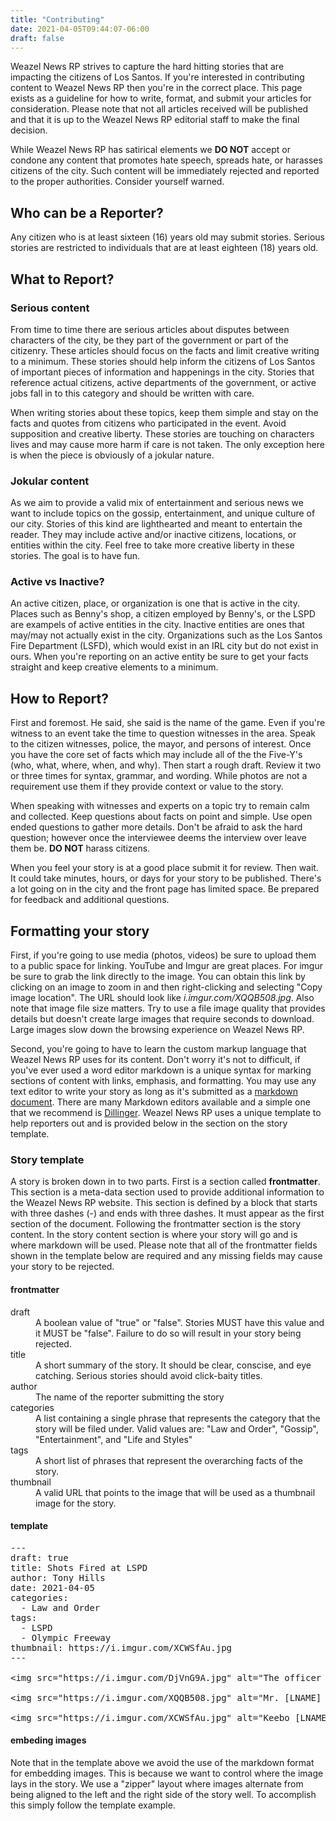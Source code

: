 ```yaml
---
title: "Contributing"
date: 2021-04-05T09:44:07-06:00
draft: false
---
```


Weazel News RP strives to capture the hard hitting stories that are impacting the citizens of Los Santos. If you're interested in contributing content to Weazel News RP then you're in the correct place. This page exists as a guideline for how to write, format, and submit your articles for consideration. Please note that not all articles received will be published and that it is up to the Weazel News RP editorial staff to make the final decision.

While Weazel News RP has satirical elements we **DO NOT** accept or condone any content that promotes hate speech, spreads hate, or harasses citizens of the city. Such content will be immediately rejected and reported to the proper authorities. Consider yourself warned.

## Who can be a Reporter?

Any citizen who is at least sixteen (16) years old may submit stories. Serious stories are restricted to individuals that are at least eighteen (18) years old.

## What to Report?

### Serious content

From time to time there are serious articles about disputes between characters of the city, be they part of the government or part of the citizenry. These articles should focus on the facts and limit creative writing to a minimum. These stories should help inform the citizens of Los Santos of important pieces of information and happenings in the city. Stories that reference actual citizens, active departments of the government, or active jobs fall in to this category and should be written with care. 

When writing stories about these topics, keep them simple and stay on the facts and quotes from citizens who participated in the event. Avoid supposition and creative liberty. These stories are touching on characters lives and may cause more harm if care is not taken. The only exception here is when the piece is obviously of a jokular nature.

### Jokular content

As we aim to provide a valid mix of entertainment and serious news we want to include topics on the gossip, entertainment, and unique culture of our city. Stories of this kind are lighthearted and meant to entertain the reader. They may include active and/or inactive citizens, locations, or entities within the city. Feel free to take more creative liberty in these stories. The goal is to have fun.


### Active vs Inactive?

An active citizen, place, or organization is one that is active in the city. Places such as Benny's shop, a citizen employed by Benny's, or the LSPD are exampels of active entities in the city. Inactive entities are ones that may/may not actually exist in the city. Organizations such as the Los Santos Fire Department (LSFD), which would exist in an IRL city but do not exist in ours. When you're reporting on an active entity be sure to get your facts straight and keep creative elements to a minimum. 

## How to Report?

First and foremost. He said, she said is the name of the game. Even if you're witness to an event take the time to question witnesses in the area. Speak to the citizen witnesses, police, the mayor, and persons of interest. Once you have the core set of facts which may include all of the the Five-Y's (who, what, where, when, and why). Then start a rough draft. Review it two or three times for syntax, grammar, and wording. While photos are not a requirement use them if they provide context or value to the story.

When speaking with witnesses and experts on a topic try to remain calm and collected. Keep questions about facts on point and simple. Use open ended questions to gather more details. Don't be afraid to ask the hard question; however once the interviewee deems the interview over leave them be. **DO NOT** harass citizens. 

When you feel your story is at a good place submit it for review. Then wait. It could take minutes, hours, or days for your story to be published. There's a lot going on in the city and the front page has limited space. Be prepared for feedback and additional questions. 

## Formatting your story

First, if you're going to use media (photos, videos) be sure to upload them to a public space for linking. YouTube and Imgur are great places. For imgur be sure to grab the link directly to the image. You can obtain this link by clicking on an image to zoom in and then right-clicking and selecting "Copy image location". The URL should look like _i.imgur.com/XQQB508.jpg_. Also note that image file size matters. Try to use a file image quality that provides details but doesn't create large images that require seconds to download. Large images slow down the browsing experience on Weazel News RP.

Second, you're going to have to learn the custom markup language that Weazel News RP uses for its content. Don't worry it's not to difficult, if you've ever used a word editor markdown is a unique syntax for marking sections of content with links, emphasis, and formatting. You may use any text editor to write your story as long as it's submitted as a [markdown document](https://www.markdownguide.org/getting-started/). There are many Markdown editors available and a simple one that we recommend is [Dillinger](https://dillinger.io/). Weazel News RP uses a unique template to help reporters out and is provided below in the section on the story template.

### Story template 

A story is broken down in to two parts. First is a section called **frontmatter**. This section is a meta-data section used to provide additional information to the Weazel News RP website. This section is defined by a block that starts with three dashes (-) and ends with three dashes. It must appear as the first section of the document. Following the frontmatter section is the story content. In the story content section is where your story will go and is where markdown will be used. Please note that all of the frontmatter fields shown in the template below are required and any missing fields may cause your story to be rejected.

#### frontmatter

<dl>
	<dt>draft<dt>
	<dd>A boolean value of "true" or "false". Stories MUST have this value and it MUST be "false". Failure to do so will result in your story being rejected.</dd>
	<dt>title<dt>
	<dd>A short summary of the story. It should be clear, conscise, and eye catching. Serious stories should avoid click-baity titles.</dd>
	<dt>author<dt>
	<dd>The name of the reporter submitting the story</dd>
	<dt>categories<dt>
	<dd>A list containing a single phrase that represents the category that the story will be filed under. Valid values are: "Law and Order", "Gossip", "Entertainment", and "Life and Styles"</dd>
	<dt>tags<dt>
	<dd>A short list of phrases that represent the overarching facts of the story.</dd>
	<dt>thumbnail<dt>
	<dd>A valid URL that points to the image that will be used as a thumbnail image for the story.</dd>
</dl> 

#### template

<pre lang="markdown">
---
draft: true
title: Shots Fired at LSPD
author: Tony Hills
date: 2021-04-05
categories:
  - Law and Order
tags:
  - LSPD
  - Olympic Freeway
thumbnail: https://i.imgur.com/XCWSfAu.jpg
---

&lt;img src="https://i.imgur.com/DjVnG9A.jpg" alt="The officer chasing another suspect of the shooting after Keebo [LNAME] was receiving medical care" title="The officer chasing another suspect of the shooting after Keebo [LNAME] was receiving medical care" class="photo photo-left"/&gt; Yesterday reports came in of shots being fired on or near the Olympic Freeway near the LSPD. Witnesses in the area stated that they were standing near the LSPD station building when up to six shots were heard coming from the direction of the freeway. Shortly thereafter officers were dispatched and came to investigate. During their investigation a vehicle pulled up to the front of the LSPD and a one Keebo [LNAME] approached the reporter on site and started to share a story about the LSPD. 

&lt;img src="https://i.imgur.com/XQQB508.jpg" alt="Mr. [LNAME] is seen unconcsious in the vehicle after the officer opened fire" title="Here Mr. [LNAME] is seen unconcsious in the vehicle after the officer opened fire" class="photo photo-right"/&gt; It was at this time that a cadet approached Mr. [LNAME] and asked him to stand down and surrender peacefully to the officers on site. Mr. [LNAME] then made way towards his vehicle and entered it despite repeated requests from the officer. Once in the vehicle the police officer drew his weapon and warned Mr. [LNAME] to step out of the vehicle. When Mr. [LNAME] refused to comply the officer fired a single shot into the vehicle severely wounding Mr. [LNAME]. 

&lt;img src="https://i.imgur.com/XCWSfAu.jpg" alt="Keebo [LNAME] about to receive medical attention from EMS" title="Keebo [LNAME] about to receive medical attention from EMS" class="photo photo-left"/&gt; EMS was then called onto the scene and began to administer aid to the victim. Sources at the Pill Box reported that the patient made a speedy recovery after surgery to remove the bullet. When the officer, a new cadet to the Los Santos police force, who fired the shot was questioned by Weazel News, they stated that it wasn't intentional and that he chose the incorrect tool from his gear due to the confusing placement based on SOP (standard operating procedure). Weazel News reached out to Chief D. Taylor for comment on this story who had this to say: "This was an unfortunate situation where the LSPD is evalauting training procedures. The LSPD will make sure that cadets receive the proper training on their equipment so that they may appropriately apply non-lethal force."
</pre>

#### embeding images

Note that in the template above we avoid the use of the markdown format for embedding images. This is because we want to control where  the image lays in the story. We use a "zipper" layout where images alternate from being aligned to the left and the right side of the story well. To accomplish this simply follow the template example.

